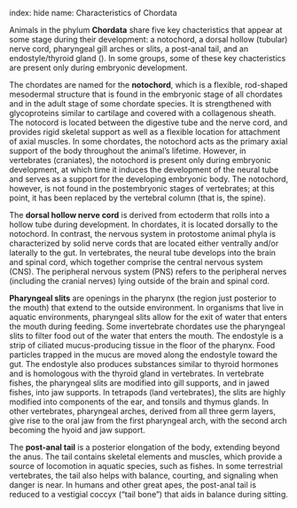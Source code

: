 index: hide
name: Characteristics of Chordata

Animals in the phylum  **Chordata** share five key chacteristics that appear at some stage during their development: a notochord, a dorsal hollow (tubular) nerve cord, pharyngeal gill arches or slits, a post-anal tail, and an endostyle/thyroid gland (). In some groups, some of these key chacteristics are present only during embryonic development.

The chordates are named for the  **notochord**, which is a flexible, rod-shaped mesodermal structure that is found in the embryonic stage of all chordates and in the adult stage of some chordate species. It is strengthened with glycoproteins similar to cartilage and covered with a collagenous sheath. The notocord is located between the digestive tube and the nerve cord, and provides rigid skeletal support as well as a flexible location for attachment of axial muscles. In some chordates, the notochord acts as the primary axial support of the body throughout the animal’s lifetime. However, in vertebrates (craniates), the notochord is present only during embryonic development, at which time it induces the development of the neural tube and serves as a support for the developing embryonic body. The notochord, however, is not found in the postembryonic stages of vertebrates; at this point, it has been replaced by the vertebral column (that is, the spine).

The  **dorsal hollow nerve cord** is derived from ectoderm that rolls into a hollow tube during development. In chordates, it is located dorsally to the notochord. In contrast, the nervous system in protostome animal phyla is characterized by solid nerve cords that are located either ventrally and/or laterally to the gut. In vertebrates, the neural tube develops into the brain and spinal cord, which together comprise the central nervous system (CNS). The peripheral nervous system (PNS) refers to the peripheral nerves (including the cranial nerves) lying outside of the brain and spinal cord.

 **Pharyngeal slits** are openings in the pharynx (the region just posterior to the mouth) that extend to the outside environment. In organisms that live in aquatic environments, pharyngeal slits allow for the exit of water that enters the mouth during feeding. Some invertebrate chordates use the pharyngeal slits to filter food out of the water that enters the mouth. The endostyle is a strip of ciliated mucus-producing tissue in the floor of the pharynx. Food particles trapped in the mucus are moved along the endostyle toward the gut. The endostyle also produces substances similar to thyroid hormones and is homologous with the thyroid gland in vertebrates. In vertebrate fishes, the pharyngeal slits are modified into gill supports, and in jawed fishes, into jaw supports. In tetrapods (land vertebrates), the slits are highly modified into components of the ear, and tonsils and thymus glands. In other vertebrates, pharyngeal arches, derived from all three germ layers, give rise to the oral jaw from the first pharyngeal arch, with the second arch becoming the hyoid and jaw support.

The  **post-anal tail** is a posterior elongation of the body, extending beyond the anus. The tail contains skeletal elements and muscles, which provide a source of locomotion in aquatic species, such as fishes. In some terrestrial vertebrates, the tail also helps with balance, courting, and signaling when danger is near. In humans and other great apes, the post-anal tail is reduced to a vestigial coccyx (“tail bone”) that aids in balance during sitting.
